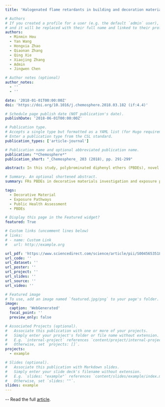 ```yaml
---
title: 'Halogenated flame retardants in building and decoration materials in China: Implications for human exposure via inhalation and dust ingestion'

# Authors
# If you created a profile for a user (e.g. the default `admin` user), write the username (folder name) here
# and it will be replaced with their full name and linked to their profile.
authors:
  - Minmin Hou
  - Yan Wang
  - Hongxia Zhao
  - Qiaonan Zhang
  - Qing Xie
  - Xiaojing Zhang
  - Admin
  - Jingwen Chen

# Author notes (optional)
author_notes:
  - ''
  - ''

date: '2018-01-01T00:00:00Z'
doi: 'https://doi.org/10.1016/j.chemosphere.2018.03.182 (if:4.4)'

# Schedule page publish date (NOT publication's date).
publishDate: '2018-06-01T00:00:00Z'

# Publication type.
# Accepts a single type but formatted as a YAML list (for Hugo requirements).
# Enter a publication type from the CSL standard.
publication_types: ['article-journal']

# Publication name and optional abbreviated publication name.
publication: "*Chemosphere*"
publication_short: "_Chemosphere_ 203 (2018), pp. 291-299"

abstract: In this study, polybrominated diphenyl ethers (PBDEs), novel brominated flame retardants (NBFRs), and dechlorane plus (DPs) were analyzed in seven categories of building and decoration materials. The total concentrations of analyzed FRs ranged from 1.19 ng/g (diatomite powder) to 9532 ng/g (expanded polystyrene panel). Relatively high concentrations were detected in foam samples and PVC materials, followed by sealing materials, boards, wallpaper, paints, and wall decoration powders. BDE209 was the most detected compound with the highest concentrations in almost all materials, followed by decabromodiphenyl ethane (DBDPE), which was consistent with their productions and consumptions in China. The estimated PBDE concentrations in air and dust based on material concentration and emission rate were comparable with those detected in real samples. Adult and infant exposures via inhalation and dust ingestion were assessed. The estimated exposures to BDE209 via dust ingestion were 1.36 and 0.12 ng/(kg bw d), which were 19- and 4-fold higher than those via inhalation for infants and adults, respectively. This suggested that dust ingestion was a significant pathway of human BDE209 exposure, especially for infants. For the other PBDE congeners (∑7PBDEs), the estimated exposures via inhalation were 2.60 and 1.32 ng/(kg bw d) for infants and adults, respectively. Despite the low estimated human exposures to PBDEs compared to the oral reference doses, the exposure associated with building and decoration materials still requires more attention because of the potential risks from other exposure pathways and undetected FRs in those materials.

# Summary. An optional shortened abstract.
summary: FRs PBDEs in decorative materials investigation and exposure pathways. 

tags:
  - Decorative Material
  - Exposure Pathways
  - Public Health Assessment
  - PBDEs

# Display this page in the Featured widget?
featured: True

# Custom links (uncomment lines below)
# links:
# - name: Custom Link
#   url: http://example.org

url_pdf: 'https://www.sciencedirect.com/science/article/pii/S0045653518306106/pdfft?md5=bc749fa7613d92a6a546e257f36cdc63&pid=1-s2.0-S0045653518306106-main.pdf'
url_code: ''
url_dataset: ''
url_poster: ''
url_project: ''
url_slides: ''
url_source: ''
url_video: ''

# Featured image
# To use, add an image named `featured.jpg/png` to your page's folder.
image:
  caption: 'WebGenerated'
  focal_point: ''
  preview_only: false

# Associated Projects (optional).
#   Associate this publication with one or more of your projects.
#   Simply enter your project's folder or file name without extension.
#   E.g. `internal-project` references `content/project/internal-project/index.md`.
#   Otherwise, set `projects: []`.
projects:
  - example

# Slides (optional).
#   Associate this publication with Markdown slides.
#   Simply enter your slide deck's filename without extension.
#   E.g. `slides: "example"` references `content/slides/example/index.md`.
#   Otherwise, set `slides: ""`.
slides: example
---
```


-- Read the full [article](https://www.sciencedirect.com/science/article/pii/S0045653518306106).

